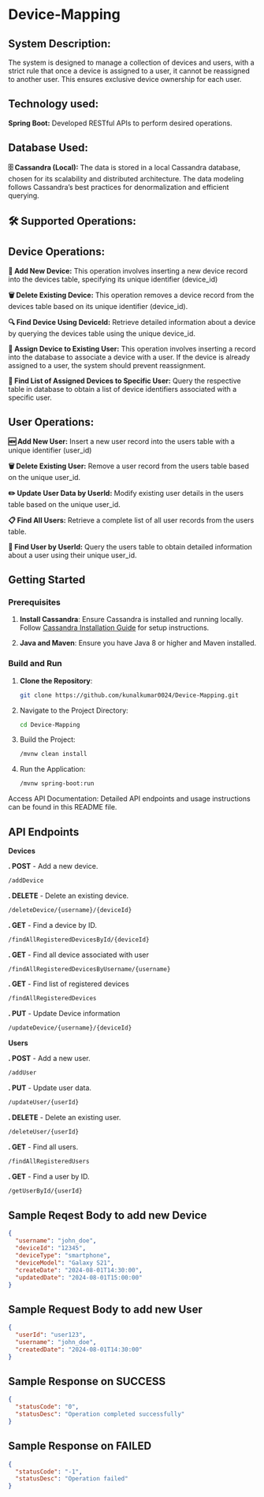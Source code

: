 # **Device-Mapping**

## **System Description:**

The system is designed to manage a collection of devices and users, with a strict rule that once a device is assigned to a user, it cannot be reassigned to another user. This ensures exclusive device ownership for each user.

## **Technology used:**
**Spring Boot:** Developed RESTful APIs to perform desired operations.

## **Database Used:**

**🗄️ Cassandra (Local):** The data is stored in a local Cassandra database, chosen for its scalability and distributed architecture. The data modeling follows Cassandra’s best practices for denormalization and efficient querying.

## **🛠️ Supported Operations:**

## **Device Operations:**

**🔧 Add New Device:** This operation involves inserting a new device record into the devices table, specifying its unique identifier (device_id)

**🗑️ Delete Existing Device:** This operation removes a device record from the devices table based on its unique identifier (device_id).

**🔍 Find Device Using DeviceId:** Retrieve detailed information about a device by querying the devices table using the unique device_id.

**🔗 Assign Device to Existing User:** This operation involves inserting a record into the database to associate a device with a user. If the device is already assigned to a user, the system should prevent reassignment.

**📜 Find List of Assigned Devices to Specific User:** Query the respective table in database to obtain a list of device identifiers associated with a specific user.

## **User Operations:**

**🆕 Add New User:** Insert a new user record into the users table with a unique identifier (user_id)

**🗑️ Delete Existing User:** Remove a user record from the users table based on the unique user_id.

**✏️ Update User Data by UserId:** Modify existing user details in the users table based on the unique user_id.

**📋 Find All Users:** Retrieve a complete list of all user records from the users table.

**🔎 Find User by UserId:** Query the users table to obtain detailed information about a user using their unique user_id.


## Getting Started

### Prerequisites

1. **Install Cassandra**: Ensure Cassandra is installed and running locally. Follow [Cassandra Installation Guide](https://cassandra.apache.org/doc/latest/getting_started/installing.html) for setup instructions.

2. **Java and Maven**: Ensure you have Java 8 or higher and Maven installed.

### Build and Run

1. **Clone the Repository**:
   ```bash
   git clone https://github.com/kunalkumar0024/Device-Mapping.git

2. Navigate to the Project Directory:
   ```bash
   cd Device-Mapping

3. Build the Project:
   ```bash
   /mvnw clean install

4. Run the Application:
   ```bash
   /mvnw spring-boot:run

Access API Documentation: Detailed API endpoints and usage instructions can be found in this README file.

## **API Endpoints**
**Devices**

**.   POST**  - Add a new device.
   ```bash 
   /addDevice
   ```


**.   DELETE**  - Delete an existing device.
   ```bash
   /deleteDevice/{username}/{deviceId}
   ```

**.   GET**   - Find a device by ID.
```bash
/findAllRegisteredDevicesById/{deviceId}
```

**.   GET**  - Find all device associated with user
```bash 
/findAllRegisteredDevicesByUsername/{username}
```

**.   GET**  - Find list of registered devices
```bash
/findAllRegisteredDevices
``` 

**.   PUT**  - Update Device information
```bash
/updateDevice/{username}/{deviceId}
```


**Users**

**.   POST**  - Add a new user.
```bash
/addUser
``` 

**.   PUT**  - Update user data.
```bash
/updateUser/{userId}
```

**.   DELETE**  - Delete an existing user.
```bash
/deleteUser/{userId}
``` 

**.   GET**  - Find all users.
```bash
/findAllRegisteredUsers
``` 

**.   GET**  - Find a user by ID.
```bash
/getUserById/{userId}
``` 

## **Sample Reqest Body to add new Device**
```json
{
  "username": "john_doe",
  "deviceId": "12345",
  "deviceType": "smartphone",
  "deviceModel": "Galaxy S21",
  "createDate": "2024-08-01T14:30:00",
  "updatedDate": "2024-08-01T15:00:00"
}
```

## **Sample Request Body to add new User**
```json
{
  "userId": "user123",
  "username": "john_doe",
  "createdDate": "2024-08-01T14:30:00"
}
```

## **Sample Response on SUCCESS**
```json
{
  "statusCode": "0",
  "statusDesc": "Operation completed successfully"
}
```

## **Sample Response on FAILED**
```json
{
  "statusCode": "-1",
  "statusDesc": "Operation failed"
}
```
